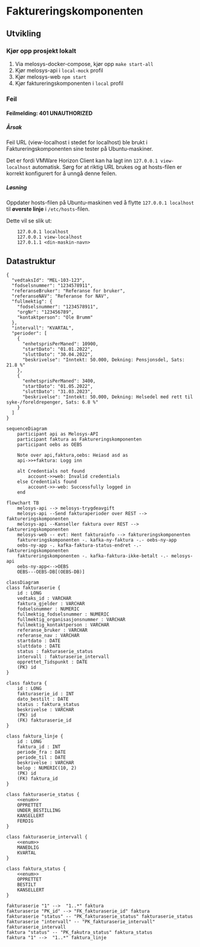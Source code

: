 # Faktureringskomponenten

## Utvikling

### Kjør opp prosjekt lokalt

1. Via melosys-docker-compose, kjør opp `make start-all`
2. Kjør melosys-api i `local-mock` profil
3. Kjør melosys-web `npm start`
4. Kjør faktureringskomponenten i `local` profil

### Feil
#### Feilmelding: 401 UNAUTHORIZED  
##### Årsak
Feil URL (view-localhost i stedet for localhost) ble brukt i Faktureringskomponenten sine tester på Ubuntu-maskiner.  

Det er fordi VMWare Horizon Client kan ha lagt inn `127.0.0.1 view-localhost` automatisk. 
Sørg for at riktig URL brukes og at hosts-filen er korrekt konfigurert for å unngå denne feilen.


##### Løsning
Oppdater hosts-filen på Ubuntu-maskinen ved å flytte `127.0.0.1 localhost` til **øverste linje** i `/etc/hosts`-filen.   

Dette vil se slik ut:
```hosts
    127.0.0.1 localhost
    127.0.0.1 view-localhost
    127.0.1.1 <din-maskin-navn>
```


## Datastruktur

```json5
{
  "vedtaksId": "MEL-103-123",
  "fodselsnummer": "1234578911",
  "referanseBruker": "Referanse for bruker",
  "referanseNAV": "Referanse for NAV",
  "fullmektig": {
    "fodselsnummer": "1234578911",
    "orgNr": "123456789",
    "kontaktperson": "Ole Brumm"
  },
  "intervall": "KVARTAL",
  "perioder": [
    {
      "enhetsprisPerManed": 10900,
      "startDato": "01.01.2022",
      "sluttDato": "30.04.2022",
      "beskrivelse": "Inntekt: 50.000, Dekning: Pensjonsdel, Sats: 21.8 %"
    },
    {
      "enhetsprisPerManed": 3400,
      "startDato": "01.05.2022",
      "sluttDato": "31.03.2023",
      "beskrivelse": "Inntekt: 50.000, Dekning: Helsedel med rett til syke-/foreldrepenger, Sats: 6.8 %"
    }
  ]
} 
```

```mermaid
sequenceDiagram
    participant api as Melosys-API
    participant faktura as Faktureringskomponenten
    participant oebs as OEBS
    
    Note over api,faktura,oebs: Heiasd asd as
    api->>+faktura: Logg inn
    
    alt Credentials not found
        account->>web: Invalid credentials
    else Credentials found
        account->>-web: Successfully logged in
    end
```

```mermaid
flowchart TB
    melosys-api --> melosys-trygdeavgift
    melosys-api --Send fakturaperioder over REST --> faktureringskomponenten
    melosys-api --Kanseller faktura over REST --> faktureringskomponenten
    melosys-web -- evt: Hent fakturainfo --> faktureringskomponenten
    faktureringskomponenten -. kafka-ny-faktura -.- oebs-ny-app
    oebs-ny-app -. kafka-faktura-status-endret -.- faktureringskomponenten
    faktureringskomponenten -. kafka-faktura-ikke-betalt -.- melosys-api
    oebs-ny-app<-->OEBS
    OEBS---OEBS-DB[(OEBS-DB)]
```

```mermaid
classDiagram
class fakturaserie {
    id : LONG
    vedtaks_id : VARCHAR
    faktura_gjelder : VARCHAR
    fodselsnummer : NUMERIC
    fullmektig_fodselsnummer : NUMERIC
    fullmektig_organisasjonsnummer : VARCHAR
    fullmektig_kontaktperson : VARCHAR
    referanse_bruker : VARCHAR
    referanse_nav : VARCHAR
    startdato : DATE
    sluttdato : DATE
    status : fakturaserie_status
    intervall : fakturaserie_intervall
    opprettet_Tidspunkt : DATE
    (PK) id
}

class faktura {
    id : LONG
    fakturaserie_id : INT
    dato_bestilt : DATE
    status : faktura_status
    beskrivelse : VARCHAR
    (PK) id
    (FK) fakturaserie_id
}

class faktura_linje {
    id : LONG
    faktura_id : INT
    periode_fra : DATE
    periode_til : DATE
    beskrivelse : VARCHAR
    belop : NUMERIC(10, 2)
    (PK) id
    (FK) faktura_id
}

class fakturaserie_status {
    <<enum>>
    OPPRETTET
    UNDER_BESTILLING
    KANSELLERT
    FERDIG
} 

class fakturaserie_intervall {
    <<enum>>
    MANEDLIG
    KVARTAL
}

class faktura_status {
    <<enum>>
    OPPRETTET
    BESTILT
    KANSELLERT
}

fakturaserie "1" -->  "1..*" faktura
fakturaserie "PK_id" --> "FK_fakturaserie_id" faktura
fakturaserie "status" -- "PK_fakturaserie_status" fakturaserie_status
fakturaserie "intervall" -- "PK_fakturaserie_intervall" fakturaserie_intervall
faktura "status" -- "PK_fakutra_status" faktura_status
faktura "1" -->  "1..*" faktura_linje
```